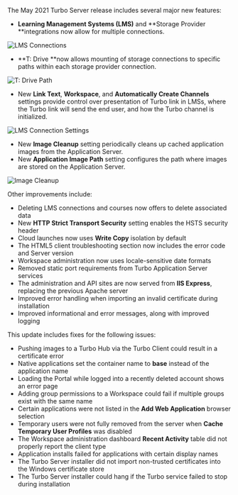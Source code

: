 The May 2021 Turbo Server release includes several major new features:

- **Learning Management Systems (LMS)** and **Storage Provider **integrations now allow for multiple connections. 

![LMS Connections](https://hub.turbo.net/images/docs/lms-connections.png)

- **T: Drive **now allows mounting of storage connections to specific paths within each storage provider connection.

![T: Drive Path](https://hub.turbo.net/images/docs/tdrive-path.png)

- New **Link Text**, **Workspace**, and **Automatically Create Channels** settings provide control over presentation of Turbo link in LMSs, where the Turbo link will send the end user, and how the Turbo channel is initialized.

![LMS Connection Settings](https://hub.turbo.net/images/docs/lms-connection-settings.png)
- New **Image Cleanup** setting periodically cleans up cached application images from the Application Server.
- New **Application Image Path** setting configures the path where images are stored on the Application Server.

![Image Cleanup](https://hub.turbo.net/images/docs/image-cleanup.png)


Other improvements include:

- Deleting LMS connections and courses now offers to delete associated data
- New **HTTP Strict Transport Security** setting enables the HSTS security header
- Cloud launches now uses **Write Copy** isolation by default
- The HTML5 client troubleshooting section now includes the error code and Server version
- Workspace administration now uses locale-sensitive date formats
- Removed static port requirements from Turbo Application Server services
- The administration and API sites are now served from **IIS Express**, replacing the previous Apache server
- Improved error handling when importing an invalid certificate during installation
- Improved informational and error messages, along with improved logging

This update includes fixes for the following issues:

- Pushing images to a Turbo Hub via the Turbo Client could result in a certificate error
- Native applications set the container name to **base** instead of the application name
- Loading the Portal while logged into a recently deleted account shows an error page
- Adding group permissions to a Workspace could fail if multiple groups exist with the same name
- Certain applications were not listed in the **Add Web Application** browser selection
- Temporary users were not fully removed from the server when **Cache Temporary User Profiles** was disabled
- The Workspace administration dashboard **Recent Activity** table did not properly report the client type
- Application installs failed for applications with certain display names
- The Turbo Server installer did not import non-trusted certificates into the Windows certificate store
- The Turbo Server installer could hang if the Turbo service failed to stop during installation



